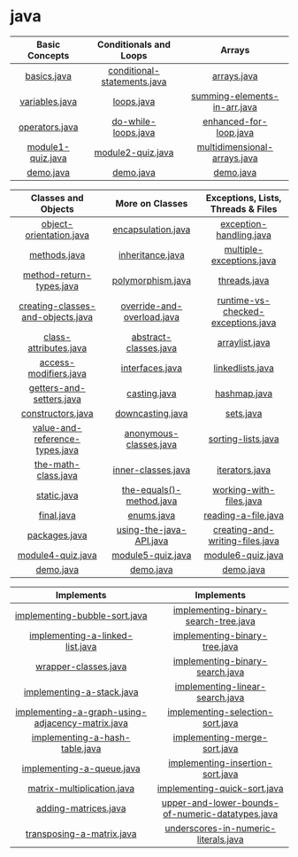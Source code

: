 # java

| Basic Concepts |  Conditionals and Loops  |  Arrays  |
| :-----------: | :-----------:  |  :-----------:  |
|[basics.java](/Basic%20Concepts/basics.java)|[conditional-statements.java](/Conditionals%20and%20Loops/conditional-statements.java)|[arrays.java](/Arrays/arrays.java)|
| [variables.java](/Basic%20Concepts/variables.java)|[loops.java](/Conditionals%20and%20Loops/loops.java)|[summing-elements-in-arr.java](summing-elements-in-arr.java)|
| [operators.java](/Basic%20Concepts/operators.java)| [do-while-loops.java](/Conditionals%20and%20Loops/do-while-loops.java)|[enhanced-for-loop.java](/Arrays/enhanced-for-loop.java)|
| [module1-quiz.java](/Basic%20Concepts/module1-quiz.java)|[module2-quiz.java](/Conditionals%20and%20Loops/module2-quiz.java)|[multidimensional-arrays.java](/Arrays/multidimensional-arrays.java)|
| [demo.java](/Basic%20Concepts/demo.java)|  [demo.java](/Conditionals%20and%20Loops/demo.java) |  [demo.java](/Arrays/demo.java)  |

| Classes and Objects |  More on Classes  |  Exceptions, Lists, Threads & Files  |
| :-----------: | :-----------:  |  :-----------:  |
|[object-orientation.java](/Classes%20and%20Objects/object-orientation.java)|[encapsulation.java](/More%20on%20Classes/encapsulation.java)|[exception-handling.java](/Exceptions,%20Lists,%20Threads%20&%20Files/exception-handling.java)|
| [methods.java](/Classes%20and%20Objects/methods.java)|[inheritance.java](/More%20on%20Classes/inheritance.java)|[multiple-exceptions.java](/Exceptions,%20Lists,%20Threads%20&%20Files/multiple-exceptions.java)|
| [method-return-types.java](/Classes%20and%20Objects/method-return-types.java)|[polymorphism.java](/More%20on%20Classes/polymorphism.java)|[threads.java](/Exceptions,%20Lists,%20Threads%20&%20Files/threads.java)|
| [creating-classes-and-objects.java](/Classes%20and%20Objects/creating-classes-and-objects.java)|[override-and-overload.java](/More%20on%20Classes/override-and-overload.java)|[runtime-vs-checked-exceptions.java](/Exceptions,%20Lists,%20Threads%20&%20Files/runtime-vs-checked-exceptions.java)|
| [class-attributes.java](/Classes%20and%20Objects/class-attributes.java)|[abstract-classes.java](/More%20on%20Classes/abstract-classes.java)|[arraylist.java](/Exceptions,%20Lists,%20Threads%20&%20Files/arraylist.java)|
| [access-modifiers.java](/Classes%20and%20Objects/creating-classes-and-objects.java)|[interfaces.java](/More%20on%20Classes/interfaces.java)|[linkedlists.java](/Exceptions,%20Lists,%20Threads%20&%20Files/linkedlists.java)|
| [getters-and-setters.java](/Classes%20and%20Objects/getters-and-setters.java)| [casting.java](/More%20on%20Classes/casting.java)| [hashmap.java](/Exceptions,%20Lists,%20Threads%20&%20Files/hashmap.java)|
| [constructors.java](/Classes%20and%20Objects/constructors.java)| [downcasting.java](/More%20on%20Classes/downcasting.java)| [sets.java](/Exceptions,%20Lists,%20Threads%20&%20Files/sets.java)|
| [value-and-reference-types.java](/Classes%20and%20Objects/value-and-reference-types.java)| [anonymous-classes.java](/More%20on%20Classes/anonymous-classes.java)| [sorting-lists.java](/Exceptions,%20Lists,%20Threads%20&%20Files/sorting-lists.java)|
| [the-math-class.java](/Classes%20and%20Objects/the-math-class.java)| [inner-classes.java](/More%20on%20Classes/inner-classes.java)| [iterators.java](/Exceptions,%20Lists,%20Threads%20&%20Files/iterators.java)|
| [static.java](/Classes%20and%20Objects/static.java)| [the-equals()-method.java](/More%20on%20Classes/the-equals()-method.java)| [working-with-files.java](/Exceptions,%20Lists,%20Threads%20&%20Files/working-with-files.java)|
| [final.java](/Classes%20and%20Objects/final.java)| [enums.java](/More%20on%20Classes/enums.java)| [reading-a-file.java](/Exceptions,%20Lists,%20Threads%20&%20Files/reading-a-file.java)|
| [packages.java](/Classes%20and%20Objects/packages.java)| [using-the-java-API.java](/More%20on%20Classes/using-the-java-API.java)| [creating-and-writing-files.java](/Exceptions,%20Lists,%20Threads%20&%20Files/creating-and-writing-files.java)|
| [module4-quiz.java](/Classes%20and%20Objects/module4-quiz.java)| [module5-quiz.java](/More%20on%20Classes/module5-quiz.java)| [module6-quiz.java](/Exceptions,%20Lists,%20Threads%20&%20Files/module6-quiz.java)|
| [demo.java](/Classes%20and%20Objects/demo.java)| [demo.java](/More%20on%20Classes/demo.java)| [demo.java](/Exceptions,%20Lists,%20Threads%20&%20Files/demo.java)|

| Implements |Implements|
| :-----------: |:-----------: |
|[implementing-bubble-sort.java](/implements/implementing-bubble-sort.java)|[implementing-binary-search-tree.java](/implements/implementing-binary-search-tree.java)|
|[implementing-a-linked-list.java](/implements/implementing-a-linked-list.java)|[implementing-binary-tree.java](/implements/implementing-binary-tree.java)|
|[wrapper-classes.java](/implements/wrapper-classes.java)|[implementing-binary-search.java](/implements/implementing-binary-search.java)|
|[implementing-a-stack.java](/implements/implementing-a-stack.java)|[implementing-linear-search.java](/implements/implementing-linear-search.java)|
|[implementing-a-graph-using-adjacency-matrix.java](/implements/implementing-a-graph-using-adjacency-matrix.java)|[implementing-selection-sort.java](/implements/implementing-selection-sort.java)|
|[implementing-a-hash-table.java](/implements/implementing-a-hash-table.java)|[implementing-merge-sort.java](/implements/implementing-merge-sort.java)|
|[implementing-a-queue.java](/implements/implementing-a-queue.java)|[implementing-insertion-sort.java](/implements/implementing-insertion-sort.java)|
|[matrix-multiplication.java](/implements/matrix-multiplication.java)|[implementing-quick-sort.java](/implements/implementing-quick-sort.java)|
|[adding-matrices.java](/implements/adding-matrices.java)|[upper-and-lower-bounds-of-numeric-datatypes.java](/implements/upper-and-lower-bounds-of-numeric-datatypes.java)|
|[transposing-a-matrix.java](/implements/transposing-a-matrix.java)|[underscores-in-numeric-literals.java](/implements/underscores-in-numeric-literals.java)|


